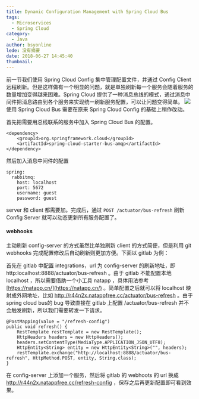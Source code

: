 ```yaml
---
title: Dynamic Configuration Management with Spring Cloud Bus
tags:
  - Microservices
  - Spring Cloud
category:
  - Java
author: bsyonline
lede: 没有摘要
date: 2018-06-27 14:45:40
thumbnail:
---
```


前一节我们使用 Spring Cloud Config 集中管理配置文件，并通过 Config Client 远程刷新。但是这样做有一个明显的问题，就是单独刷新每一个服务会随着服务的数量增加变得越来困难。Spring Cloud 提供了一种消息总线的模式，通过消息中间件把消息路由到各个服务来实现统一刷新服务配置，可以让问题变得简单。
![](http://blog.didispace.com/assets/5-7.png)
使用 Spring Cloud Bus 需要在原来 Spring Cloud Config 的基础上稍作改动。

首先把需要用总线联系的服务中加入 Spring Cloud Bus 的配置。

```
<dependency>
    <groupId>org.springframework.cloud</groupId>
    <artifactId>spring-cloud-starter-bus-amqp</artifactId>
</dependency>
```
然后加入消息中间件的配置

```
spring:
  rabbitmq:
    host: localhost
    port: 5672
    username: guest
    password: guest
```
server 和 client 都需要加。完成后，通过 ```POST /actuator/bus-refresh``` 刷新 Config Server 就可以动态更新所有服务配置了。

#### webhooks 

主动刷新 config-server 的方式虽然比单独刷新 client 的方式简便，但是利用 git webhooks 完成配置修改后自动刷新则更加方便。下面以 gitlab 为例：

首先在 gitlab 中配置 integrations，url 为 config-server 的刷新地址，即 http:localhost:8888/actuator/bus-refresh 。由于 gitlab 不能配置本地 localhost ，所以需要借助一个小工具 natapp ，具体用法参考 [https://natapp.cn/](https://natapp.cn/) 。简单配置之后就可以将 localhost 映射成外网地址，比如 http://r44n2x.natappfree.cc/actuator/bus-refresh 。由于 spring cloud bus的 bug 导致直接在 gitlab 上配置 /actuator/bus-refresh 并不会触发刷新，所以我们需要转发一下请求。

```
@PostMapping(value = "/refresh-config")
public void refresh() {
    RestTemplate restTemplate = new RestTemplate();
    HttpHeaders headers = new HttpHeaders();
    headers.setContentType(MediaType.APPLICATION_JSON_UTF8);
    HttpEntity<String> entity = new HttpEntity<String>("", headers);
    restTemplate.exchange("http://localhost:8888/actuator/bus-refresh", HttpMethod.POST, entity, String.class);
}
```

在 config-server 上添加一个服务，然后将 gitlab 的 webhoots 的 url 换成 http://r44n2x.natappfree.cc/refresh-config ，保存之后再更新配置即可看到效果。